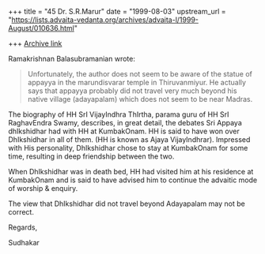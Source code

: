 +++
title = "45 Dr. S.R.Marur"
date = "1999-08-03"
upstream_url = "https://lists.advaita-vedanta.org/archives/advaita-l/1999-August/010636.html"

+++
[Archive link](https://lists.advaita-vedanta.org/archives/advaita-l/1999-August/010636.html)

Ramakrishnan Balasubramanian <ramakris at EROLS.COM> wrote:

>Unfortunately, the author does not seem to be aware of the statue of
>appayya in the marundisvarar temple in Thiruvanmiyur. He actually says
>that appayya probably did not travel very much beyond his native
>village (adayapalam) which does not seem to be near Madras.

The biography of HH SrI VijayIndhra ThIrtha, parama guru of HH SrI
RaghavEndra Swamy, describes, in great detail, the debates Sri
Appaya dhIkshidhar had with HH at KumbakOnam. HH is said to have
won over DhIkshidhar in all of them. (HH is known as Ajaya
VijayIndhrar). Impressed with His personality, DhIkshidhar chose to
stay at KumbakOnam for some time, resulting in deep friendship
between the two.

When DhIkshidhar was in death bed, HH had visited him at his
residence at KumbakOnam and is said to have advised him to
continue the advaitic mode of worship & enquiry.

The view that DhIkshidhar did not travel beyond Adayapalam
may not be correct.

Regards,

Sudhakar

